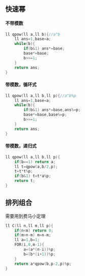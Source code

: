 ## 快速幂

#### 不带模数

```cpp
ll qpow(ll a,ll b){//a^b
    ll ans=1,base=a;
    while(b){
        if(b&1) ans*=base;
        base*=base;
        b>>=1;
    }
    return ans;
}
```

#### 带模数，循环式

```cpp
ll qpow(ll a,ll b,ll p){//a^b%p
    ll ans=1,base=a;
    while(b){
        if(b&1) ans*=base,ans%=p;
        base*=base,base%=p;
        b>>=1;
    }
    return ans;
}
```

#### 带模数，递归式

```cpp
ll qpow(ll a,ll b,ll p){
    if(b==1) return a;
    ll t=qpow(a,b/2,p);
    t=t*t%p;
    if(b&1) t=t*a%p;
    return t;
}
```

## 排列组合

需要用到费马小定理

```cpp
ll C(ll n,ll m,ll p){
    if(n<m) return 0;
    if(m>n-m) m=n-m;
    ll a=1,b=1;
    FOR(i,0,m-1){
        a=(a*(n-i))%p;
        b=(b*(i+1))%p;
    }
    return a*qpow(b,p-2,p)%p;
}
```